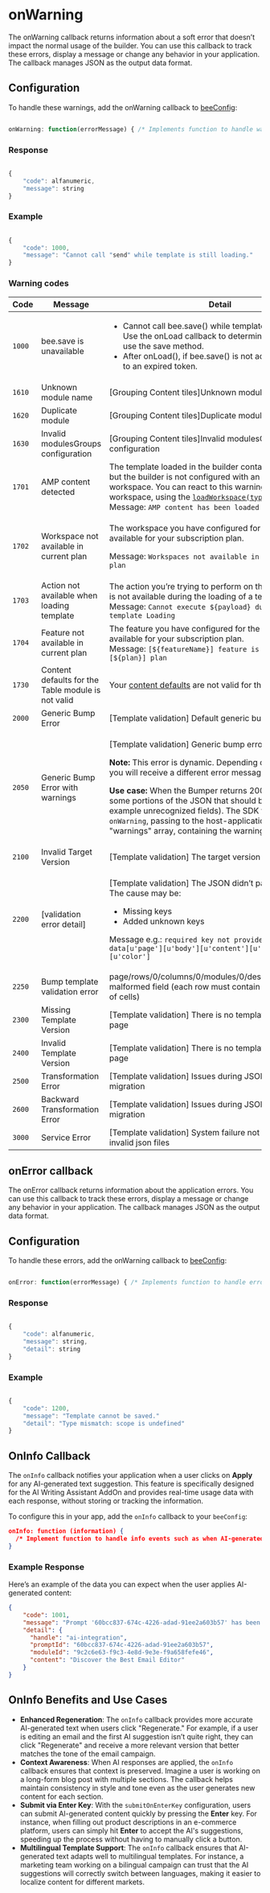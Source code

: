 # onWarning

The onWarning callback returns information about a soft error that doesn’t impact the normal usage of the builder. You can use this callback to track these errors, display a message or change any behavior in your application. The callback manages JSON as the output data format.

## Configuration

To handle these warnings, add the onWarning callback to [beeConfig](../../getting-started/readme/installation/configuration-parameters/):

```javascript

onWarning: function(errorMessage) { /* Implements function to handle warning responses */ }

```

### Response

```javascript

{
    "code": alfanumeric,
    "message": string
}

```

### **Example**

```javascript

{
    "code": 1000,
    "message": "Cannot call "send" while template is still loading."
}

```

### Warning codes <a href="#warning-codes" id="warning-codes"></a>

<table><thead><tr><th width="131">Code</th><th width="194.33333333333331">Message</th><th>Detail</th></tr></thead><tbody><tr><td><code>1000</code></td><td>bee.save is unavailable</td><td><ul><li>Cannot call bee.save() while template is still loading. Use the onLoad callback to determine when it’s safe to use the save method.</li><li>After onLoad(), if bee.save() is not accessible, it’s due to an expired token.</li></ul></td></tr><tr><td><code>1610</code></td><td>Unknown module name</td><td>[Grouping Content tiles]Unknown module name.</td></tr><tr><td><code>1620</code></td><td>Duplicate module</td><td>[Grouping Content tiles]Duplicate module</td></tr><tr><td><code>1630</code></td><td>Invalid modulesGroups configuration</td><td>[Grouping Content tiles]Invalid modulesGroups configuration</td></tr><tr><td><code>1701</code></td><td>AMP content detected</td><td>The template loaded in the builder contains AMP content, but the builder is not configured with an AMP-compatible workspace. You can react to this warning by loading a workspace, using the <a href="../../getting-started/readme/installation/configuration-parameters/workspaces.md"><code>loadWorkspace(type)</code> method</a>.<br>Message: <code>AMP content has been loaded</code></td></tr><tr><td><code>1702</code></td><td>Workspace not available in current plan</td><td><p>The workspace you have configured for the builder is not available for your subscription plan.</p><p>Message: <code>Workspaces not available in [${payload}] plan</code></p></td></tr><tr><td><code>1703</code></td><td>Action not available when loading template</td><td>The action you’re trying to perform on the builder instance is not available during the loading of a template.<br>Message: <code>Cannot execute ${payload} during the template Loading</code></td></tr><tr><td><code>1704</code></td><td>Feature not available in current plan</td><td>The feature you have configured for the builder is not available for your subscription plan.<br>Message: <code>[${featureName}] feature is not available in [${plan}] plan</code></td></tr><tr><td><code>1730</code></td><td>Content defaults for the Table module is not valid</td><td>Your <a href="../../other-customizations/appearance/content-defaults.md#table">content defaults</a> are not valid for the table module.</td></tr><tr><td><code>2000</code></td><td>Generic Bump Error</td><td>[Template validation] Default generic bump error</td></tr><tr><td><code>2050</code></td><td>Generic Bump Error with warnings</td><td><p>[Template validation] Generic bump error, with warnings.</p><p></p><p><strong>Note:</strong> This error is dynamic. Depending on the scenario, you will receive a different error message.</p><p></p><p><strong>Use case:</strong> When the Bumper returns 200, but there are some portions of the JSON that should be corrected (for example unrecognized fields). The SDK triggers the <code>onWarning</code>, passing to the host-application an additional "warnings" array, containing the warning messages.</p></td></tr><tr><td><code>2100</code></td><td>Invalid Target Version</td><td>[Template validation] The target version does not exists</td></tr><tr><td><code>2200</code></td><td>[validation error detail]</td><td><p>[Template validation] The JSON didn’t pass the validation.<br>The cause may be:</p><ul><li>Missing keys</li><li>Added unknown keys</li></ul><p>Message e.g.: <code>required key not provided @ data[u'page'][u'body'][u'content'][u'style'][u'color']</code></p></td></tr><tr><td><code>2250</code></td><td>Bump template validation error</td><td>page/rows/0/columns/0/modules/0/descriptor/table/rows: malformed field (each row must contain the same number of cells)</td></tr><tr><td><code>2300</code></td><td>Missing Template Version</td><td>[Template validation] There is no template version in the page</td></tr><tr><td><code>2400</code></td><td>Invalid Template Version</td><td>[Template validation] There is no template version in the page</td></tr><tr><td><code>2500</code></td><td>Transformation Error</td><td>[Template validation] Issues during JSON version migration</td></tr><tr><td><code>2600</code></td><td>Backward Transformation Error</td><td>[Template validation] Issues during JSON version migration</td></tr><tr><td><code>3000</code></td><td>Service Error</td><td>[Template validation] System failure not related with invalid json files</td></tr></tbody></table>

## onError callback <a href="#onerror-callback" id="onerror-callback"></a>

The onError callback returns information about the application errors. You can use this callback to track these errors, display a message or change any behavior in your application. The callback manages JSON as the output data format.

## Configuration

To handle these errors, add the onWarning callback to [beeConfig](../../getting-started/readme/installation/configuration-parameters/):

```javascript

onError: function(errorMessage) { /* Implements function to handle error messages */ } // [optional]

```

### Response

```javascript

{
    "code": alfanumeric,
    "message": string,
    "detail": string
}

```

### **Example**

```javascript

{
    "code": 1200,
    "message": "Template cannot be saved."
    "detail": "Type mismatch: scope is undefined"
}

```

## OnInfo Callback

The `onInfo` callback notifies your application when a user clicks on **Apply** for any AI-generated text suggestion. This feature is specifically designed for the AI Writing Assistant AddOn and provides real-time usage data with each response, without storing or tracking the information.

To configure this in your app, add the `onInfo` callback to your `beeConfig`:

```json
onInfo: function (information) { 
  /* Implement function to handle info events such as when AI-generated text is applied */ 
}
```

### Example Response

Here’s an example of the data you can expect when the user applies AI-generated content:

```json
{
    "code": 1001,
    "message": "Prompt '60bcc837-674c-4226-adad-91ee2a603b57' has been applied",
    "detail": {
      "handle": "ai-integration",
      "promptId": "60bcc837-674c-4226-adad-91ee2a603b57",
      "moduleId": "9c2c6e63-f9c3-4e8d-9e3e-f9a658fefe46",
      "content": "Discover the Best Email Editor"
    }
}
```

## OnInfo Benefits and Use Cases

* **Enhanced Regeneration**: The `onInfo` callback provides more accurate AI-generated text when users click "Regenerate." For example, if a user is editing an email and the first AI suggestion isn’t quite right, they can click "Regenerate" and receive a more relevant version that better matches the tone of the email campaign.
* **Context Awareness**: When AI responses are applied, the `onInfo` callback ensures that context is preserved. Imagine a user is working on a long-form blog post with multiple sections. The callback helps maintain consistency in style and tone even as the user generates new content for each section.
* **Submit via Enter Key**: With the `submitOnEnterKey` configuration, users can submit AI-generated content quickly by pressing the **Enter** key. For instance, when filling out product descriptions in an e-commerce platform, users can simply hit **Enter** to accept the AI's suggestions, speeding up the process without having to manually click a button.
* **Multilingual Template Support**: The `onInfo` callback ensures that AI-generated text adapts well to multilingual templates. For instance, a marketing team working on a bilingual campaign can trust that the AI suggestions will correctly switch between languages, making it easier to localize content for different markets.
